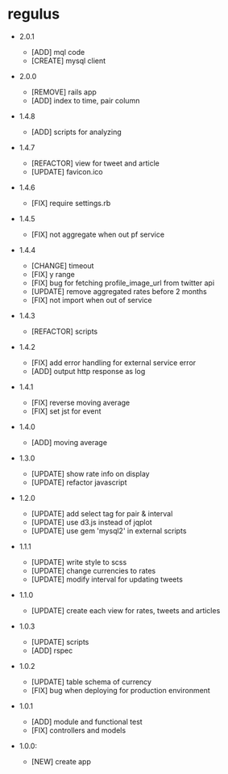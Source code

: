 regulus
=======

- 2.0.1
  - [ADD] mql code
  - [CREATE] mysql client

- 2.0.0
  - [REMOVE] rails app
  - [ADD] index to time, pair column

- 1.4.8
  - [ADD] scripts for analyzing

- 1.4.7
  - [REFACTOR] view for tweet and article
  - [UPDATE] favicon.ico

- 1.4.6
  - [FIX] require settings.rb

- 1.4.5
  - [FIX] not aggregate when out pf service

- 1.4.4
  - [CHANGE] timeout
  - [FIX] y range
  - [FIX] bug for fetching profile_image_url from twitter api
  - [UPDATE] remove aggregated rates before 2 months
  - [FIX] not import when out of service

- 1.4.3
  - [REFACTOR] scripts

- 1.4.2
  - [FIX] add error handling for external service error
  - [ADD] output http response as log

- 1.4.1
  - [FIX] reverse moving average
  - [FIX] set jst for event

- 1.4.0
  - [ADD] moving average

- 1.3.0
  - [UPDATE] show rate info on display
  - [UPDATE] refactor javascript

- 1.2.0
  - [UPDATE] add select tag for pair & interval
  - [UPDATE] use d3.js instead of jqplot
  - [UPDATE] use gem 'mysql2' in external scripts

- 1.1.1
  - [UPDATE] write style to scss
  - [UPDATE] change currencies to rates
  - [UPDATE] modify interval for updating tweets

- 1.1.0
  - [UPDATE] create each view for rates, tweets and articles

- 1.0.3
  - [UPDATE] scripts
  - [ADD] rspec

- 1.0.2
  - [UPDATE] table schema of currency
  - [FIX] bug when deploying for production environment

- 1.0.1
  - [ADD] module and functional test
  - [FIX] controllers and models

- 1.0.0:
  - [NEW] create app
